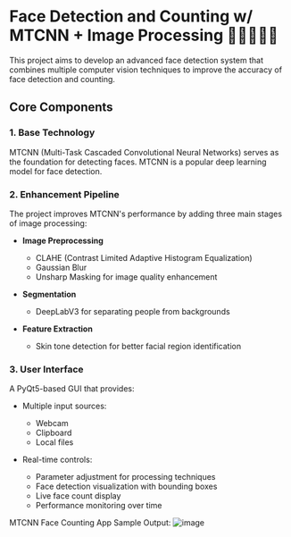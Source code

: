 # Face Detection and Counting w/ MTCNN + Image Processing 👨‍👩‍👧‍👦🧮

This project aims to develop an advanced face detection system that combines multiple computer vision techniques to improve the accuracy of face detection and counting.

## Core Components

### 1. Base Technology
MTCNN (Multi-Task Cascaded Convolutional Neural Networks) serves as the foundation for detecting faces. MTCNN is a popular deep learning model for face detection.

### 2. Enhancement Pipeline
The project improves MTCNN's performance by adding three main stages of image processing:

- **Image Preprocessing**
  - CLAHE (Contrast Limited Adaptive Histogram Equalization)
  - Gaussian Blur
  - Unsharp Masking for image quality enhancement

- **Segmentation**
  - DeepLabV3 for separating people from backgrounds

- **Feature Extraction**
  - Skin tone detection for better facial region identification

### 3. User Interface
A PyQt5-based GUI that provides:

- Multiple input sources:
  - Webcam
  - Clipboard
  - Local files

- Real-time controls:
  - Parameter adjustment for processing techniques
  - Face detection visualization with bounding boxes
  - Live face count display
  - Performance monitoring over time

MTCNN Face Counting App Sample Output: 
![image](https://github.com/user-attachments/assets/48bfd568-61e0-4e01-bbd5-bd2d7710c89d)

